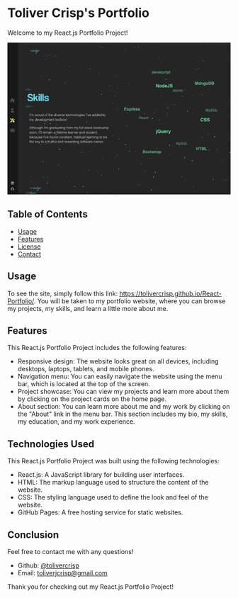 # Toliver Crisp's Portfolio

Welcome to my React.js Portfolio Project!

![React Portfolio Project Screenshot](/src/assets/images/portfolio-screenshot.jpg)

## Table of Contents
  - [Usage](#usage)
  - [Features](#features)
  - [License](#license)
  - [Contact](#questions)

## Usage

To see the site, simply follow this link: https://tolivercrisp.github.io/React-Portfolio/. You will be taken to my portfolio website, where you can browse my projects, my skills, and learn a little more about me.

## Features

This React.js Portfolio Project includes the following features:

- Responsive design: The website looks great on all devices, including desktops, laptops, tablets, and mobile phones.
- Navigation menu: You can easily navigate the website using the menu bar, which is located at the top of the screen.
- Project showcase: You can view my projects and learn more about them by clicking on the project cards on the home page.
- About section: You can learn more about me and my work by clicking on the "About" link in the menu bar. This section includes my bio, my skills, my education, and my work experience.

## Technologies Used

This React.js Portfolio Project was built using the following technologies:

- React.js: A JavaScript library for building user interfaces.
- HTML: The markup language used to structure the content of the website.
- CSS: The styling language used to define the look and feel of the website.
- GitHub Pages: A free hosting service for static websites.

## Conclusion

Feel free to contact me with any questions!
  - Github: [@tolivercrisp](https://github.com/tolivercrisp)
  - Email: [toliverjcrisp@gmail.com](mailto:toliverjcrisp@gmail.com)


Thank you for checking out my React.js Portfolio Project!



